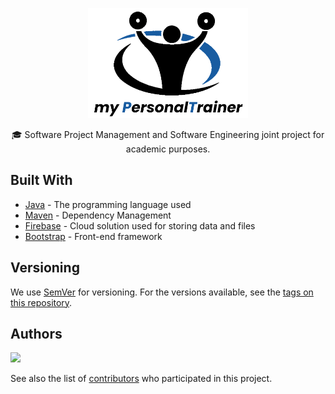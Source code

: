 <p align="center">
  <img src=".github/logo.png" width="256" heigth="256">
  <!--<h3 align="center"><code>myPersonalTrainer</code></h3>-->
</p>

<p align="center">
  🎓 Software Project Management and Software Engineering joint project for academic purposes.
</p>

<!-- ## Getting Started

These instructions will get you a copy of the project up and running on your local machine for development and testing purposes. See deployment for notes on how to deploy the project on a live system.

### Prerequisites

What things you need to install the software and how to install them

```
Give examples
```

### Installing

A step by step series of examples that tell you how to get a development env running

Say what the step will be

```
Give the example
```

And repeat

```
until finished
```

End with an example of getting some data out of the system or using it for a little demo

## Running the tests

Explain how to run the automated tests for this system

### Break down into end to end tests

Explain what these tests test and why

```
Give an example
```

### And coding style tests

Explain what these tests test and why

```
Give an example
```

## Deployment

Add additional notes about how to deploy this on a live system -->

## Built With

* [Java](https://jdk.java.net/15/) - The programming language used
* [Maven](https://maven.apache.org/) - Dependency Management
* [Firebase](https://firebase.google.com/) - Cloud solution used for storing data and files
* [Bootstrap](https://getboostrap.com/) - Front-end framework

## Versioning

We use [SemVer](http://semver.org/) for versioning. For the versions available, see the [tags on this repository](https://github.com/your/project/tags). 

## Authors

<a href="https://github.com/imgios/mypersonaltrainer/graphs/contributors">
  <img src="https://contrib.rocks/image?repo=imgios/mypersonaltrainer" />
</a>

See also the list of [contributors](https://github.com/imgios/mypersonaltrainer/graphs/contributors) who participated in this project.

<!--## License

This project is licensed under the MIT License - see the [LICENSE.md](LICENSE.md) file for details-->

